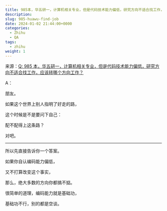 ```yaml
---
title: 985本，华五研一，计算机相关专业，但是代码技术能力偏低，研究方向不适合找工作，应该转哪个方向工作？
description:
slug: 985-huawu-find-job
date: 2024-01-02 21:44:00+0000
categories:
  - Zhihu
  - QA
tags:
  - zhihu
weight: 1
---
```


来源：[Q: 985 本，华五研一，计算机相关专业，但是代码技术能力偏低，研究方向不适合找工作，应该转哪个方向工作？](https://www.zhihu.com/question/637524973)

A：

朋友。

如果这个世界上别人指明了好走的路，

这个时候是不是要问下自己：

配不配得上这条路？

对吧。

---

所以先直接告诉你一个答案。

如果你自认编码能力偏低，

又不打算改变这个事实，

那么，绝大多数的方向你都搞不掂。

很简单的道理，编码能力就是基础功，

基础功不行，别的都是空谈。
